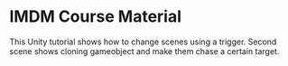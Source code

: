 # IMDM Course Material
This Unity tutorial shows how to change scenes using a trigger.
Second scene shows cloning gameobject and make them chase a certain target.
